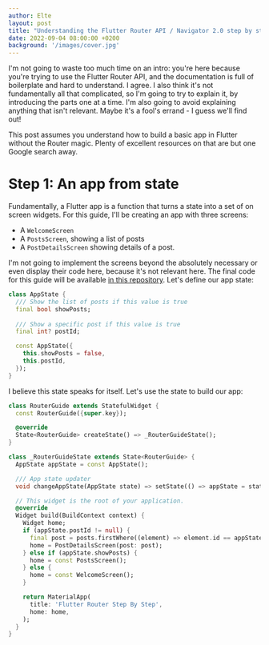 ```yaml
---
author: Elte
layout: post
title: "Understanding the Flutter Router API / Navigator 2.0 step by step"
date: 2022-09-04 08:00:00 +0200
background: '/images/cover.jpg'
---
```

I'm not going to waste too much time on an intro: you're here because you're
trying to use the Flutter Router API, and the documentation is full of
boilerplate and hard to understand. I agree. I also think it's not fundamentally
all that complicated, so I'm going to try to explain it, by introducing the
parts one at a time. I'm also going to avoid explaining anything that isn't
relevant. Maybe it's a fool's errand - I guess we'll find out!

This post assumes you understand how to build
a basic app in Flutter without the Router magic. Plenty of excellent resources
on that are but one Google search away.

# Step 1: An app from state
Fundamentally, a Flutter app is a function that turns a state into a set of
on screen widgets. For this guide, I'll be creating an app with three screens:

- A `WelcomeScreen`
- A `PostsScreen`, showing a list of posts
- A `PostDetailsScreen` showing details of a post.

I'm not going to implement the screens beyond the absolutely necessary or even display their
code here, because it's not relevant here. The final code for this guide will be available
[in this repository](https://github.com/ElteHupkes/flutter-router-step-by-step). Let's define
our app state:

```dart
class AppState {
  /// Show the list of posts if this value is true
  final bool showPosts;
  
  /// Show a specific post if this value is true
  final int? postId;

  const AppState({
    this.showPosts = false,
    this.postId,
  });
}
```

I believe this state speaks for itself. Let's use the state to build our app:

```dart
class RouterGuide extends StatefulWidget {
  const RouterGuide({super.key});

  @override
  State<RouterGuide> createState() => _RouterGuideState();
}

class _RouterGuideState extends State<RouterGuide> {
  AppState appState = const AppState();

  /// App state updater
  void changeAppState(AppState state) => setState(() => appState = state);

  // This widget is the root of your application.
  @override
  Widget build(BuildContext context) {
    Widget home;
    if (appState.postId != null) {
      final post = posts.firstWhere((element) => element.id == appState.postId);
      home = PostDetailsScreen(post: post);
    } else if (appState.showPosts) {
      home = const PostsScreen();
    } else {
      home = const WelcomeScreen();
    }

    return MaterialApp(
      title: 'Flutter Router Step By Step',
      home: home,
    );
  }
}
```